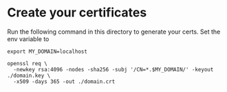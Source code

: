 # Create your certificates

Run the following command in this directory to generate your certs.
Set the env variable to 

```
export MY_DOMAIN=localhost

openssl req \
  -newkey rsa:4096 -nodes -sha256 -subj '/CN=*.$MY_DOMAIN/' -keyout ./domain.key \
  -x509 -days 365 -out ./domain.crt
```

